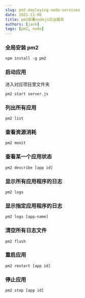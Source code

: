 ```yaml
---
slug: pm2-deploying-node-services
date: 2021-11-08
title: pm2部署nodejs后台服务
authors: [jack]
tags: [pm2, node]
---
```


### 全局安装 pm2

```shell
npm install -g pm2
```

### 启动应用

进入对应项目里文件夹

```shell
pm2 start server.js
```

<!--truncate-->

### 列出所有应用

```shell
pm2 list
```

### 查看资源消耗

```shell
pm2 monit
```

### 查看某一个应用状态

```shell
pm2 describe [app id]
```

### 显示所有应用程序的日志

```shell
pm2 logs
```

### 显示指定应用程序的日志

```shell
pm2 logs [app-name]
```

### 清空所有日志文件

```shell
pm2 flush
```

### 重启应用

```shell
pm2 restart [app id]
```

### 停止应用

```shell
pm2 stop [app id]
```
